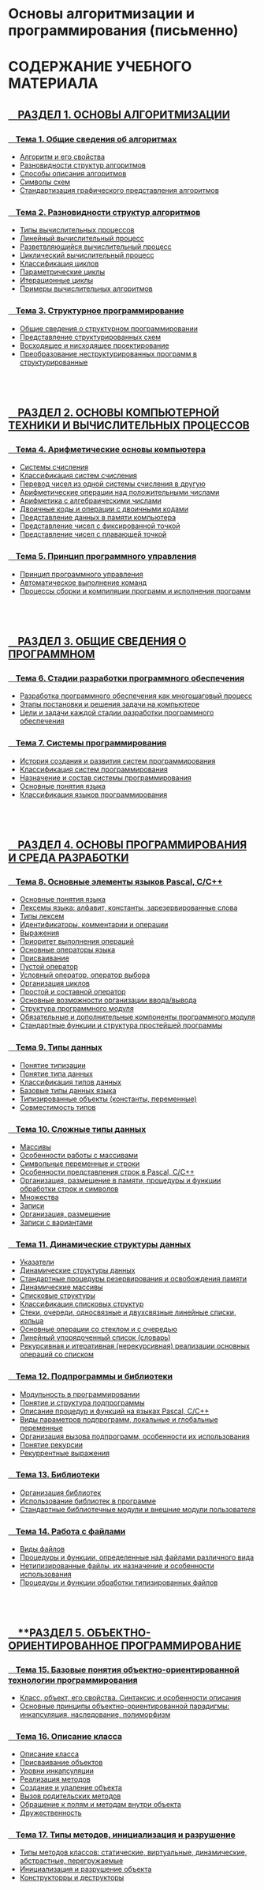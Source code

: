 # Основы алгоритмизации и программирования (письменно)

# СОДЕРЖАНИЕ УЧЕБНОГО МАТЕРИАЛА

## [ㅤ**РАЗДЕЛ 1. ОСНОВЫ АЛГОРИТМИЗАЦИИ**](#раздел-1-основы-алгоритмизации)

### [ㅤТема 1. Общие сведения об алгоритмах](#тема-1-общие-сведения-об-алгоритмах)

-   [Алгоритм и его свойства](#алгоритм-и-его-свойства)
-   [Разновидности структур алгоритмов](#разновидности-структур-алгоритмов)
-   [Способы описания алгоритмов](#способы-описания-алгоритмов-словесное-описание-графическое-представление-запись-на-алгоритмическом-языке)
-   [Символы схем](#символы-схем)
-   [Стандартизация графического представления алгоритмов](#стандартизация-графического-представления-алгоритмов)

### [ㅤТема 2. Разновидности структур алгоритмов](#тема-2-разновидности-структур-алгоритмов)

-   [Типы вычислительных процессов](#типы-вычислительных-процессов)
-   [Линейный вычислительный процесс](#линейный-вычислительный-процесс)
-   [Разветвляющийся вычислительный процесс](#разветвляющийся-вычислительный-процесс)
-   [Циклический вычислительный процесс](#циклический-вычислительный-процесс)
-   [Классификация циклов](#классификация-циклов)
-   [Параметрические циклы](#параметрические-циклы-с-предусловием-с-постусловием-со-счётчиком)
-   [Итерационные циклы](#итерационные-циклы)
-   [Примеры вычислительных алгоритмов](#примеры-вычислительных-алгоритмов)

### [ㅤТема 3. Структурное программирование](#тема-3-структурное-программирование)

-   [Общие сведения о структурном программировании](#общие-сведения-о-структурном-программировании)
-   [Представление структурированных схем](#представление-структурированных-схем)
-   [Восходящее и нисходящее проектирование](#восходящее-и-нисходящее-проектирование)
-   [Преобразование неструктурированных программ в структурированные](#преобразование-неструктурированных-программ-в-структурированные)

<br/>
<br/>

## [ㅤ**РАЗДЕЛ 2. ОСНОВЫ КОМПЬЮТЕРНОЙ ТЕХНИКИ И ВЫЧИСЛИТЕЛЬНЫХ ПРОЦЕССОВ**](#раздел-2-основы-компьютерной-техники-и-вычислительных-процессов)

### [ㅤТема 4. Арифметические основы компьютера](#тема-4-арифметические-основы-компьютера)

-   [Системы счисления](#системы-счисления)
-   [Классификация систем счисления](#классификация-систем-счисления)
-   [Перевод чисел из одной системы счисления в другую](#перевод-чисел-из-одной-системы-счисления-в-другую)
-   [Арифметические операции над положительными числами](#арифметические-операции-над-положительными-числами)
-   [Арифметика с алгебраическими числами](#арифметика-с-алгебраическими-числами)
-   [Двоичные коды и операции с двоичными кодами](#двоичные-коды-и-операции-с-двоичными-кодами)
-   [Представление данных в памяти компьютера](#представление-данных-в-памяти-компьютера)
-   [Представление чисел с фиксированной точкой](#представление-чисел-с-фиксированной-точкой)
-   [Представление чисел с плавающей точкой](#представление-чисел-с-плавающей-точкой)

### [ㅤТема 5. Принцип программного управления](#тема-5-принцип-программного-управления)

-   [Принцип программного управления](#принцип-программного-управления)
-   [Автоматическое выполнение команд](#автоматическое-выполнение-команд)
-   [Процессы сборки и компиляции программ и исполнения программ](#процессы-сборки-и-компиляции-программ-и-исполнения-программ)

<br/>
<br/>

## [ㅤ**РАЗДЕЛ 3. ОБЩИЕ СВЕДЕНИЯ О ПРОГРАММНОМ**](#раздел-3-общие-сведения-о-программном)

### [ㅤТема 6. Стадии разработки программного обеспечения](#тема-6-стадии-разработки-программного-обеспечения)

-   [Разработка программного обеспечения как многошаговый процесс](#разработка-программного-обеспечения-как-многошаговый-процесс)
-   [Этапы постановки и решения задачи на компьютере](#этапы-постановки-и-решения-задачи-на-компьютере)
-   [Цели и задачи каждой стадии разработки программного обеспечения](#цели-и-задачи-каждой-стадии-разработки-программного-обеспечения)

### [ㅤТема 7. Системы программирования](#тема-7-системы-программирования)

-   [История создания и развития систем программирования](#история-создания-и-развития-систем-программирования)
-   [Классификация систем программирования](#классификация-систем-программирования)
-   [Назначение и состав системы программирования](#назначение-и-состав-системы-программирования)
-   [Основные понятия языка](#основные-понятия-языка)
-   [Классификация языков программирования](#классификация-языков-программирования)

<br/>
<br/>

## [ㅤ**РАЗДЕЛ 4. ОСНОВЫ ПРОГРАММИРОВАНИЯ И СРЕДА РАЗРАБОТКИ**](#раздел-4-основы-программирования-и-среда-разработки)

### [ㅤТема 8. Основные элементы языков Pascal, C/C++](#тема-8-основные-элементы-языков-pascal-cc)

-   [Основные понятия языка](#основные-понятия-языка)
-   [Лексемы языка: алфавит, константы, зарезервированные слова](#лексемы-языка-алфавит-константы-зарезервированные-слова)
-   [Типы лексем](#типы-лексем)
-   [Идентификаторы, комментарии и операции](#идентификаторы-комментарии-и-операции)
-   [Выражения](#выражения)
-   [Приоритет выполнения операций](#приоритет-выполнения-операций)
-   [Основные операторы языка](#основные-операторы-языка)
-   [Присваивание](#присваивание)
-   [Пустой оператор](#пустой-оператор)
-   [Условный оператор, оператор выбора](#условный-оператор-оператор-выбора)
-   [Организация циклов](#организация-циклов)
-   [Простой и составной оператор](#простой-и-составной-оператор)
-   [Основные возможности организации ввода/вывода](#основные-возможности-организации-ввода-вывода)
-   [Структура программного модуля](#структура-программного-модуля)
-   [Обязательные и дополнительные компоненты программного модуля](#обязательные-и-дополнительные-компоненты-программного-модуля)
-   [Стандартные функции и структура простейшей программы](#стандартные-функции-и-структура-простейшей-программы)

### [ㅤТема 9. Типы данных](#тема-9-типы-данных)

-   [Понятие типизации](#понятие-типизации)
-   [Понятие типа данных](#понятие-типа-данных)
-   [Классификация типов данных](#классификация-типов-данных)
-   [Базовые типы данных языка](#базовые-типы-данных-языка)
-   [Типизированные объекты (константы, переменные)](#типизированные-объекты-константы-переменные)
-   [Совместимость типов](#совместимость-типов)

### [ㅤТема 10. Сложные типы данных](#тема-10-сложные-типы-данных)

-   [Массивы](#массивы-определение-описание-размещение-в-памяти-использование)
-   [Особенности работы с массивами](#особенности-работы-с-массивами)
-   [Символьные переменные и строки](#символьные-переменные-и-строки)
-   [Особенности представления строк в Pascal, C/C++](#особенности-представления-строк-в-pascal-cc)
-   [Организация, размещение в памяти, процедуры и функции обработки строк и символов](#организация-размещение-в-памяти-процедуры-и-функции-обработки-строк-и-символов)
-   [Множества](#множества-определение-размещение-в-памяти-операции-процедуры-и-функции-над-множествами)
-   [Записи](#записи)
-   [Организация, размещение](#организация-размещение)
-   [Записи с вариантами](#записи-с-вариантами)

### [ㅤТема 11. Динамические структуры данных](#тема-11-динамические-структуры-данных)

-   [Указатели](#указатели)
-   [Динамические структуры данных](#динамические-структуры-данных-назначение-виды-организация)
-   [Стандартные процедуры резервирования и освобождения памяти](#стандартные-процедуры-резервирования-и-освобождения-памяти)
-   [Динамические массивы](#динамические-массивы)
-   [Списковые структуры](#списковые-структуры)
-   [Классификация списковых структур](#классификация-списковых-структур)
-   [Стеки, очереди, односвязные и двухсвязные линейные списки, кольца](#стеки-очереди-односвязные-и-двухсвязные-линейные-списки-кольца)
-   [Основные операции со стеклом и с очередью](#основные-операции-со-стеком-и-с-очередью)
-   [Линейный упорядоченный список (словарь)](#линейный-упорядоченный-список-словарь)
-   [Рекурсивная и итеративная (нерекурсивная) реализации основных операций со списком](#рекурсивная-и-итеративная-нерекурсивная-реализации-основных-операций-со-списком)

### [ㅤТема 12. Подпрограммы и библиотеки](#тема-12-подпрограммы-и-библиотеки)

-   [Модульность в программировании](#модульность-в-программировании)
-   [Понятие и структура подпрограммы](#понятие-и-структура-подпрограммы)
-   [Описание процедур и функций на языках Pascal, C/C++](#описание-процедур-и-функций-на-языках-pascal-cc)
-   [Виды параметров подпрограмм, локальные и глобальные переменные](#виды-параметров-подпрограмм-локальные-и-глобальные-переменные)
-   [Организация вызова подпрограмм, особенности их использования](#организация-вызова-подпрограмм-особенности-их-использования)
-   [Понятие рекурсии](#понятие-рекурсии)
-   [Рекуррентные выражения](#рекуррентные-выражения)

### [ㅤТема 13. Библиотеки](#тема-13-библиотеки)

-   [Организация библиотек](#организация-библиотек)
-   [Использование библиотек в программе](#использование-библиотек-в-программе)
-   [Стандартные библиотечные модули и внешние модули пользователя](#стандартные-библиотечные-модули-и-внешние-модули-пользователя)

### [ㅤТема 14. Работа с файлами](#тема-14-работа-с-файлами)

-   [Виды файлов](#виды-файлов)
-   [Процедуры и функции, определенные над файлами различного вида](#процедуры-и-функции-определенные-над-файлами-различного-вид)
-   [Нетипизированные файлы, их назначение и особенности использования](#нетипизированные-файлы-их-назначение-и-особенности-использования)
-   [Процедуры и функции обработки типизированных файлов](#процедуры-и-функции-обработки-типизированных-файлов)

<br/>
<br/>

## [ㅤ\*\*РАЗДЕЛ 5. ОБЪЕКТНО-ОРИЕНТИРОВАННОЕ ПРОГРАММИРОВАНИЕ](#раздел-5-объектно-ориентированное-программирование)

### [ㅤТема 15. Базовые понятия объектно-ориентированной технологии программирования](#тема-15-базовые-понятий-объектно-ориентированной-технологии-программирования)

-   [Класс, объект, его свойства. Синтаксис и особенности описания](#класс-объект-его-свойства-синтаксис-и-особенности-описания)
-   [Основные принципы объектно-ориентированной парадигмы: инкапсуляция, наследование, полиморфизм](#основные-принципы-объектно-ориентированной-парадигмы-инкапсуляция-наследование-полиморфизм)

### [ㅤТема 16. Описание класса](#тема-16-описание-класса)

-   [Описание класса](#описание-класса)
-   [Присваивание объектов](#присваивание-объектов)
-   [Уровни инкапсуляции](#уровни-инкапсуляции)
-   [Реализация методов](#реализация-методов)
-   [Создание и удаление объекта](#создание-и-удаление-объекта)
-   [Вызов родительских методов](#вызов-родительских-методов)
-   [Обращение к полям и методам внутри объекта](#обращение-к-полям-и-методам-внутри-объекта)
-   [Дружественность](#дружественность)

### [ㅤТема 17. Типы методов, инициализация и разрушение](#тема-17-типы-методов-инициализация-и-разрушение)

-   [Типы методов классов: статические, виртуальные, динамические, абстрастные, перегружаемые](#типы-методов-классов-статические-виртуальные-динамические-абстрастные-перегружаемые)
-   [Инициализация и разрушение объекта](#инициализация-и-разрушение-объекта)
-   [Конструкторры и деструкторы](#конструкторры-и-деструкторы)

<br/>
<br/>
<br/>
<br/>
<br/>
<br/>
<br/>
<br/>
<br/>
<br/>

## **РАЗДЕЛ 1. ОСНОВЫ АЛГОРИТМИЗАЦИИ**

## Тема 1. Общие сведения об алгоритмах

-   ### Алгоритм и его свойства.

```txt
Алгоритм – это последовательность шагов, которая приводит к решению задачи. Свойства алгоритма:

Дискретность     –> алгоритм состоит из отдельных шагов, выполняемых последовательно (выполняется пошагово).
Определенность(Детерминированность)   –> каждый шаг алгоритма точно определён(однозначен) и не допускает двусмысленности.
Конечность       –> алгоритм завершает работу после конечного числа шагов.
Результативность –> выполнение алгоритма обязательно приводит к получению результата.
Массовость       –> алгоритм может быть применён к множеству различных входных данных одного типа.
```

<br/>
<br/>

-   ### Разновидности структур алгоритмов.

```txt
Линейный         –>  шаги выполняются последовательно.

Разветвленный    –>  есть условные операторы (если...то).

Циклический      –>  содержит повторяющиеся действия (пока, для).
```

<br/>
<br/>

-   ### Способы описания алгоритмов: словесное описание, графическое представление, запись на алгоритмическом языке.

```txt
Словесное описание – текстовый формат, например: "Возьми два числа, сложи их, выведи результат".

Графическое представление (блок-схемы) – с использованием стандартных символов.

Запись на алгоритмическом языке – формализованный псевдокод или языки программирования (Python, C и др.).
```

<br/>
<br/>

-   ### Символы схем.

![Символы схем](images/Circuit-symbols.png)
<br/>
<br/>

-   ### Стандартизация графического предсоставления алгоритмов.

[https://studme.org/407636/informatika/kakim_dolzhen_standart_algoritmy](https://studme.org/407636/informatika/kakim_dolzhen_standart_algoritmy)

<br/>
<br/>

## Тема 2. Разновидности структур алгоритмов

-   ### Типы вычислительных процессов.

    > Чуть ниже определения

    -   [Линейный](#линейный-вычислительный-процесс)
    -   [Разветвляющийся](#разветвляющийся-вычислительный-процесс)
    -   [Циклический](#циклический-вычислительный-процесс)

<br/>

-   ### Линейный вычислительный процесс.

```txt
Это процесс, где все действия выполняются поочередно, без ветвлений и циклов.
Каждый шаг зависит только от предыдущего, и процесс завершится после выполнения всех шагов.
```

<br/>

-   ### Разветвляющийся вычислительный процесс.

```txt
В этом процессе в зависимости от условий выполняются различные действия.
Основной элемент — ветвление, которое представлено условными операторами (например, если...то...иначе).
Пример: выбор из нескольких вариантов на основе условий.
```

<br/>

-   ### Циклический вычислительный процесс.

```txt
Вычислительный процесс, в котором шаги повторяются несколько раз, пока не выполнено некотороеусловие.
Это основной элемент цикла.
Циклические процессы могут быть с предусловием (проверка перед выполнением) или с постусловием (проверка после выполнения).
```

<br/>
<br/>

-   ### Классификация циклов.
-   ### Параметрические циклы: с предусловием, с постусловием, со счётчиком.
<br/>

\_\_\_\_\_\_\_\_\_\_\_\_\_**ЦИКЛЫ С ПРЕДУСЛОВИЕМ**\_\_\_\_\_\_\_\_\_\_\_\_\_

```js
Проверка условия до выполнения цикла.
Если условие не выполнено с самого начала, цикл не выполняется ни разу.

Пример: цикл пока.
while (условие):
    // действия
```

<br/>

\_\_\_\_\_\_\_\_\_\_\_\_\_**ЦИКЛЫ С ПОСТУСЛОВИЕМ**\_\_\_\_\_\_\_\_\_\_\_\_\_

```js
Условие проверяется после выполнения тела цикла.
Цикл гарантированно выполняется хотя бы один раз.

Пример: цикл делать...пока.
do:
    // действия
while (условие);

```

<br/>

\_\_\_\_\_\_\_\_\_\_\_\_\_**ЦИКЛЫ СО СЧЁТЧИКОМ**\_\_\_\_\_\_\_\_\_\_\_\_\_

```js
Циклы, где количество повторений известно заранее.

Пример: цикл для, где задается диапазон значений счётчика.
for i in range(10):
    // действия

```

<br/>
<br/>

-   ### Итерационные циклы.

```txt
    Циклы, в которых повторение действий происходит на каждой итерации до достижения условия выхода.
    Такие циклы широко применяются в алгоритмах, когда количество повторений неизвестно заранее.
    Пример: алгоритм поиска в списке.
```

<br/>
<br/>

-   ### Примеры вычислительных алгоритмов.

```txt
Алгоритм вычисления факториала
Пример циклического процесса с предустановленным количеством повторений, например, для числа 5:
5! = 5 × 4 × 3 × 2 × 1.
Используется цикл с подсчётом от 1 до заданного числа.

Алгоритм поиска минимального элемента в массиве
Разветвляющийся процесс, где для каждого элемента массива сравнивается с текущим минимальным значением.

Алгоритм сортировки пузырьком
Итерационный процесс, где элементы массива несколько раз сравниваются и меняются местами,
пока не будет выполнено условие.

```

<br/>
<br/>
<br/>

## Тема 3. Структурное программирование

-   ### Общие сведения о структурном программировании.

```txt
    Структурное программирование – это методология разработки программ,
    которая основывается на использовании трех базовых структур управления:
        - последовательность.
        - ветвление.
        - цикл.

    Эта методология предполагает:
        - Отказ от использования операторов перехода (например, goto), чтобы повысить читаемость и поддержку программ.
        - Строгое деление программы на функции и модули, что облегчает ее тестирование и отладку.
        - Является основой для многих современных языков программирования, таких как C, Pascal, Python и другие.
```

<br/>
<br/>

-   ### Представление структурированных схем.

![Символы схем](images/Circuit-symbols.png)

<br/>
<br/>

-   ### Восходящее и нисходящее проектирование.

\_\_\_\_\_\_\_\_\_\_\_\_\_**ВОСХОДЯЩЕЕ ПРОЕКТИРОВАНИЕ (bottom-up design)**\_\_\_\_\_\_\_\_\_\_\_\_\_

```txt
В этом подходе разрабатываются отдельные модули или компоненты программы, которые затем объединяются
в более высокоуровневую структуру.
Начинаем с самых низких уровней (конкретных функций или частей программы)и постепенно
поднимаемся к верхним уровням (основной логике).
Этот метод удобен при разработке сложных систем, где детали должны быть сначала реализованы и протестированы.
```

\_\_\_\_\_\_\_\_\_\_\_\_\_**НИСХОДЯЩЕЕ ПРОЕКТИРОВАНИЕ (top-down design)**\_\_\_\_\_\_\_\_\_\_\_\_\_

```txt
В этом подходе мы начинаем с общего видения программы и постепенно спускаемся
к более детализированным модулям и функциям.
Сначала определяется общая структура программы, а затем ее части разбиваются
на более мелкие задачи и модули.
Это удобный подход для проектирования программ с заранее известными требованиями и структурой.
```

<br/>
<br/>

-   ### Преобразование неструктурированных программ в структурированные.

```txt

Неструктурированные программы часто содержат много неупорядоченных переходов
(например, использования оператора goto), что делает их сложными для понимания и модификации.

Чтобы преобразовать такие программы в структурированные, применяются следующие шаги:
    - Удаление операторов goto и замена их на стандартные конструкции управления (циклы, условные операторы).
    - Реорганизация кода в функции и процедуры с четким разделением задач, что помогает улучшить читаемость и поддержку.
    - Использование структурированных схем для представления алгоритмов и улучшения понимания логики программы.
    - Применение нисходящего или восходящего проектирования для улучшения архитектуры программы и ее модульности.

Процесс преобразования неструктурированных программ в структурированные включает в себя анализ
и реорганизацию кода, избавление от излишних переходов и явное разделение задач.

```

<br/>
<br/>
<br/>
<br/>
<br/>
<br/>
<br/>
<br/>
<br/>
<br/>

## **РАЗДЕЛ 2. ОСНОВЫ КОМПЬЮТЕРНОЙ ТЕХНИКИ И ВЫЧИСЛИТЕЛЬНЫХ ПРОЦЕССОВ**

## Тема 4. Арифметические основы компьютера

-   ### Системы счисления.

```txt
Система счисления — это способ представления чисел с использованием определенного набора символов (цифр).
Каждая система счисления имеет свою базу, которая определяет количество символов, используемых для представления чисел.

Примеры систем счисления:
    - ДЕСЯТИЧНАЯ (основная) —> использует цифры от 0 до 9.
    - ДВОИЧНАЯ              —> использует только два символа: 0 и 1.
    - ВОСЬМЕРИЧНАЯ          —> использует цифры от 0 до 7.
    - ШЕСТНАДЦАТЕРИЧНАЯ     —> использует цифры от 0 до 9 и буквы A-F для чисел 10-15.

```

<br/>
<br/>

-   ### Классификация систем счисления.

```txt
ПО БАЗЕ (ОСНОВАНИЮ):
    - Десятичная (10):        Базируется на десяти символах (0-9).
    - Двоичная (2):           Базируется на двух символах (0, 1).
    - Восьмеричная (8):       Базируется на восьми символах (0-7).
    - Шестнадцатеричная (16): Базируется на шестнадцати символах (0-9, A-F).

ПО НАПРАВЛЕНИЮ ЗАПИСИ:
    - Прямые   —> числа записываются в обычной последовательности (например, десятичная система).
    - Обратные —> для представления чисел используется инвертированное расположение.
```

<br/>
<br/>

-   ### Перевод чисел из одной системы счисления в другую.

```js
Для перевода чисел между различными системами счисления можно использовать два основных подхода:
```

ПОДХОД 1:

```js
Из десятичной в любую другую:
Для этого число делится на основание новой системы (например, 2 для двоичной системы), и остатки от деления записываются
в обратном порядке.

Пример:
Перевод числа 13 в двоичную систему:
13 / 2 = 6, остаток 1
6 / 2 = 3, остаток 0
3 / 2 = 1, остаток 1
1 / 2 = 0, остаток 1
Ответ: 13 в десятичной = 1101 в двоичной.
```

ПОДХОД 2:

```js
Из любой системы в десятичную:
Для этого каждую цифру числа умножают на соответствующую степень основания системы счисления.

Пример:
Перевод числа 1011 из двоичной в десятичную:
(1 * 2^3) + (0 * 2^2) + (1 * 2^1) + (1 * 2^0) = 8 + 0 + 2 + 1 = 11.

```

<br/>
<br/>

-   ### Арифметические операции над положительными числами.

```txt
Арифметические операции с положительными числами в системах счисления могут включать:

1. Сложение:
В каждой системе счисления при сложении двух чисел важно учитывать базу системы.
Например, в двоичной системе, при сложении 1 + 1 получается 10.


2. Вычитание:
Подобно сложению, в системах счисления учитываются заимствования при вычитании.


3. Умножение и деление:
Умножение и деление выполняются как в обычной десятичной системе, но с учетом специфики другой системы счисления.
```

<br/>
<br/>

-   ### Арифметика с алгебраическими числами.

```txt
Арифметика с алгебраическими числами включает работу с числами, которые могут быть как положительными, так и отрицательными.
Для представления отрицательных чисел используют методы:

1. Прямое представление:
Отрицательное число записывается с минусом перед числом.

2. Дополнение до двух:
Это метод представления отрицательных чисел в двоичной системе счисления.
Чтобы получить двоичное представление отрицательного числа, инвертируют все биты и прибавляют 1.
```

<br/>
<br/>

-   ### Двоичные коды и операции с двоичными кодами.

```txt
Двоичный код — это код, который использует два символа (0 и 1) для представления чисел. Двоичные операции включают:

1. Сложение: Аналогично сложению в десятичной системе, но с учетом двоичной логики (например, 1 + 1 = 10).

2. Вычитание: Производится аналогично, с учетом заимствований.

3. Умножение и деление: Проводятся побитно с использованием алгоритмов, специфичных для двоичной системы.

Пример операции:

Сложение в двоичной системе:
1011 (11)

1101 (13)
= 11000 (24).
```

<br/>
<br/>

-   ### Представление данных в памяти компьютера.

```txt
Данные в памяти компьютера обычно представляются в двоичной форме, где каждый бит может быть 0 или 1.
Операции с данными выполняются в соответствии с их представлением в двоичной системе.
Например, текстовые данные могут быть представлены с использованием кодировок, таких как ASCII или Unicode,
которые используют двоичные коды для представления символов.
```

<br/>
<br/>

-   ### Представление чисел с фиксированной точкой.

```txt
Числа с фиксированной точкой — это числа, в которых десятичная точка находится на фиксированной позиции.
Такие числа могут быть представлены как целая и дробная часть, где дробная часть всегда имеет фиксированное количество разрядов.

Пример:
Для представления числа 23.75 в формате с фиксированной точкой, если разделить его на 4 разряда для дробной части,
оно будет выглядеть как 23.1100 (в двоичной системе).


```

<br/>
<br/>

-   ### Представление чисел с плавающей точкой.

```txt
Числа с плавающей точкой представляют собой числа, у которых десятичная точка может перемещаться, позволяя представлять
очень большие и очень маленькие числа. В компьютерах они обычно представлены по формату IEEE 754, который включает:
    - Знак (1 бит),
    - Порядок (некоторое количество бит для экспоненты),
    - Мантиса (основное число, представляемое с точностью).

Пример представления:
Число 12.75 в формате с плавающей точкой будет представлено в виде мантисы и экспоненты (в зависимости от точности и формата).
```

<br/>
<br/>
<br/>

## Тема 5. Принцип программного управления

-   ### Принцип программного управления.

```txt
Программное управление — это метод управления процессами выполнения программ, при котором решение о выполнении той или иной
команды принимается не аппаратной частью (например, процессором), а непосредственно самой программой.
Это достигается с помощью использования инструкций и управляющих структур (условий, циклов, функций), которые определяют порядок выполнения.

Программное управление реализуется через:
    - Условные операторы (например, if, switch), которые выбирают путь выполнения программы в зависимости от значений переменных.
    - Циклы (например, while, for), которые позволяют повторять одни и те же действия несколько раз.
    - Функции и процедуры, которые позволяют разбить программу на модули и вызывать их в нужном порядке.

Этот принцип лежит в основе всех высокоуровневых языков программирования.
```

<br/>
<br/>

-   ### Автоматическое выполнение команд.

```txt
Автоматическое выполнение команд означает, что команды программы выполняются автоматически, без необходимости вмешательства
пользователя.

Это возможно благодаря:
    - Интерпретаторам — программам, которые выполняют инструкции программы поочередно, преобразуя их в машинный код на лету.
    - Компиляторам — программам, которые преобразуют весь исходный код в машинный код за один этап, а затем его выполнение происходит без дополнительных преобразований.
    - Автоматическим скриптам — программам, которые выполняются по расписанию или при наступлении определенных событий (например, скрипты для автоматизации системных задач).

Примером может быть выполнение команд для установки или конфигурации программного обеспечения через командные файлы или автоматические скрипты.
```

<br/>
<br/>

-   ### Процессы сборки и компиляции программ и исполнения программ.

```txt
1. Сборка программы(или build) — это процесс подготовки программы к исполнению.

Он включает несколько этапов:
    - Компиляция: Преобразование исходного кода (например, на C или Java) в машинный код или байт-код.
    Компилятор анализирует код, проверяет его на ошибки и генерирует исполнимые файлы.
    - Линковка: На этом этапе компоновщик объединяет все объектные файлы и библиотеки, используемые в программе,
    в единую исполнимую программу.

Пример: В C программа компилируется в объектный файл с помощью компилятора, а затем все объектные файлы линкуются для создания
исполнимого файла.



2. Компиляция программы — это процесс преобразования исходного кода в машинный код, который может быть выполнен процессором.
В процессе компиляции:
    - Лексический анализ: Разбор исходного текста на элементы (лексемы).
    - Синтаксический анализ: Проверка структуры программы.
    - Генерация кода: Преобразование в низкоуровневые инструкции.



3. Исполнение программы — это процесс, при котором компьютер выполняет машинные инструкции, полученные в результате компиляции
или интерпретации исходного кода.
Это может происходить в двух режимах:
    - Интерпретированный режим: Когда исходный код выполняется командой за командой интерпретатором.
    - Исполнимая программа: Когда компилированный машинный код напрямую выполняется процессором.


```

<br/>
<br/>
<br/>
<br/>
<br/>
<br/>
<br/>
<br/>
<br/>
<br/>

## **РАЗДЕЛ 3. ОБЩИЕ СВЕДЕНИЯ О ПРОГРАММНОМ**

## Тема 6. Стадии разработки программного обеспечения

-   ### Разработка программного обеспечения как многошаговый процесс.

```txt
Разработка программного обеспечения — это сложный многошаговый процесс, который включает в себя несколько этапов,
каждый из которых направлен на создание качественного и эффективного продукта.

Этот процесс можно разбить на следующие основные стадии:
    - АНАЛИЗ ТРЕБОВАНИЙ             —> сбор информации о потребностях заказчика и конечных пользователей.
    - ПРОЕКТИРОВАНИЕ СИСТЕМЫ        —> создание архитектуры и структуры программы.
    - РЕАЛИЗАЦИЯ (программирование) —> непосредственно написание кода.
    - ТЕСТИРОВАНИЕ                  —> проверка программного обеспечения на наличие ошибок и несоответствий требованиям.
    - ВНЕДРЕНИЕ                     —> установка и настройка ПО в рабочей среде.
    - СОПРОВОЖДЕНИЕ                 —> поддержка программы в процессе эксплуатации и устранение возникающих проблем.

Каждый этап направлен на решение специфических задач и требует применения различных методов и инструментов.


```

<br/>
<br/>

-   ### Этапы постановки и решения задачи на компьютере.

```txt

1. Постановка задачи
На этом этапе определяются цели и требования к решению задачи.
Важно четко понять, какую проблему необходимо решить, и какие критерии будут использоваться для оценки результата.
Это может включать в себя:
    - Сбор информации о проблеме.
    - Формулировка целей.
    - Описание требований и ограничений.


2. Моделирование задачи
Создание абстракции задачи с использованием математических моделей, алгоритмов или диаграмм.
На этом этапе формулируется решение, которое будет выполняться с помощью компьютера, а также создается план действий.


3. Решение задачи
Это основной этап, где разрабатывается и реализуется алгоритм для решения поставленной задачи. Включает:

    - Разработка программы (кодирование).
    - Тестирование и отладка.
    - Проверка корректности выполнения решения.


4. Оценка результата
После решения задачи важно оценить, насколько оно соответствует целям, поставленным на начальном этапе.
Проверяется эффективность работы программы, производительность, а также ее корректность.

```

<br/>
<br/>

-   ### Цели и задачи каждой стадии разработки программного обеспечения.

```txt
ЭТАП 1: АНАЛИЗ ТРЕБОВАНИЙ
Цели: Определить, что именно должно делать ПО, какие функциональные и нефункциональные требования предъявляются к системе.

Задачи:
    - Собрать информацию о требованиях заказчика и пользователей.
    - Создать спецификацию требований.
    - Оценить ограничения, такие как сроки, бюджет и технологии.
```

```txt
ЭТАП 2: ПРОЕКТИРОВАНИЕ СИСТЕМЫ
Цели: Разработать архитектуру системы и спроектировать компоненты ПО.

Задачи:
    - Определить структуру системы и взаимодействие ее компонентов.
    - Спроектировать интерфейсы и базу данных.
    - Разработать детальные схемы и алгоритмы.
```

```txt
ЭТАП 3: РЕАЛИЗАЦИЯ (ПРОГРАММИРОВАНИЕ)
Цели: Написать исходный код программы на основе проектной документации.

Задачи:
    - Программирование функциональности по проекту.
    - Разработка модулей и интерфейсов.
    - Интеграция различных частей системы.
```

```txt
ЭТАП 4: ТЕСТИРОВАНИЕ
Цели: Проверить работоспособность и качество программы, убедиться, что она соответствует требованиям.

Задачи:
    - Провести тестирование отдельных модулей (модульное тестирование).
    - Выполнить интеграционное тестирование.
    - Выполнить системное тестирование для проверки соответствия ПО всем требованиям.
```

```txt
ЭТАП 5: ВНЕДРЕНИЕ
Цели: Установить ПО в рабочую среду и убедиться в его функционировании.

Задачи:
    - Разработать и выполнить процесс установки.
    - Настроить системы, пользователи и серверы.
    - Обучить пользователей работе с ПО.

```

```txt
ЭТАП 6: СОПРОВОЖДЕНИЕ
Цели: Поддерживать работоспособность ПО, устранять проблемы, обновлять и модернизировать программу.

Задачи:
    - Осуществлять техническую поддержку и устранение ошибок.
    - Вносить изменения в ПО по мере возникновения новых требований.
    - Обновлять и улучшать функциональность.

```

<br/>
<br/>

<br/>
<br/>
<br/>

## Тема 7. Системы программирования

-   ### История создания и развития систем программирования.

```txt
Системы программирования начали развиваться с момента появления первых электронных вычислительных машин.
Поначалу для программирования использовались машинные коды, что было крайне неудобно.
Однако с течением времени появились более высокоуровневые средства разработки.


1950-60-е годы
    - первая волна программирования на машинных кодах, затем на ассемблере.
    Появляются первые языки программирования, такие как Fortran (1957) и Lisp (1958), которые значительно улучшили процесс разработки программ.



1970-е годы
    - появляется язык C, а также Pascal, что привело к появлению систем, ориентированных на удобство и безопасность.



1980-е и 1990-е годы
    - начало широкого распространения языков программирования высокого уровня, таких как C++, Java,
    а также разработка систем для создания графических интерфейсов и разработки для сетевых приложений.



Современность
    - продолжается развитие языков программирования, появляется большое количество доменно-ориентированных языков,
    таких как Python, Ruby, и новые технологии программирования, такие как искусственный интеллект и машинное обучение.


```

<br/>
<br/>

-   ### Классификация систем программирования.

```txt
Системы программирования можно классифицировать по различным признакам:

По типу:
    - Операционные системы — для управления аппаратными средствами.
    - Языки программирования — для разработки программного обеспечения (например, C, Python).
    - Инструментальные средства разработки — различные IDE, отладчики, компиляторы.



По уровню абстракции:
    - Машинные системы — напрямую работают с машинным кодом.
    - Средства низкого уровня — ассемблеры, которые предоставляют более высокую абстракцию, но все еще близки к железу.
    - Средства высокого уровня — компиляторы, интерпретаторы для языков высокого уровня (например, Python).



По области применения:
    - Общие системы программирования — универсальные языки и инструменты, такие как C, Java, Python.
    - Специальные системы программирования — для работы в узких областях, например, языки для научных вычислений (Fortran), графики (OpenGL), разработки веб-приложений (JavaScript).


```

<br/>
<br/>

-   ### Назначение и состав системы программирования.

```txt
Система программирования — это комплекс программных средств, предназначенных для разработки программного обеспечения. Она включает в себя:

    - Язык программирования — набор правил и синтаксиса для написания программ (например, Python, Java).
    - Компилятор или интерпретатор — инструмент, который преобразует исходный код программы в машинный код или байт-код для выполнения.
    - Отладчик — средство для поиска и исправления ошибок в коде.
    - Среда разработки (IDE) — интегрированная среда, которая включает редактор, отладчик, компилятор и другие инструменты для эффективного написания и тестирования кода.
    - Библиотеки и фреймворки — наборы готовых решений для облегчения разработки (например, стандартные библиотеки в C или фреймворк Django для Python).

Назначение системы программирования — обеспечить удобный и эффективный процесс разработки программного обеспечения.
```

<br/>
<br/>

-   ### Основные понятия языка.

```txt
    - Синтаксис — правила, определяющие структуру программы, то, как должны быть написаны инструкции (например, правила для составления выражений, операндов и операторов).
    - Семантика — смысл конструкций языка, что конкретно происходит, когда выполняется та или иная инструкция.
    - Лексема — минимальная единица языка программирования, которая имеет смысл, например, идентификаторы, операторы, числа.
    - Алгоритм — последовательность шагов для решения задачи, которая реализуется в программе.
    - Модуль — самостоятельная часть программы, которая решает одну задачу, и может быть повторно использована.
```

<br/>
<br/>

-   ### Классификация языков программирования.

```txt
Языки программирования можно классифицировать по различным критериям:

По уровню абстракции:
    - Машинные языки (низкий уровень) — программирование напрямую на машинных кодах.
    - Ассемблеры (низкий уровень) — работают с командами процессора, но с использованием символов вместо чисел.
    - Языки высокого уровня — абстрагируются от аппаратных деталей и предоставляют более высокоуровневые конструкции (например, C, Java, Python).




По парадигме программирования:
    - Императивные — описывают алгоритмы как последовательность команд, например, C, Java.
    - Декларативные — описывают, что должно быть сделано, а не как это сделать (например, SQL, HTML).
    - Объектно-ориентированные — организуют программу в виде объектов, которые взаимодействуют друг с другом (например, C++, Python).
    - Функциональные — основываются на математической концепции функций (например, Haskell, Lisp).




По области применения:
    - Общие языки — универсальные языки, которые можно использовать для разработки любых типов программ (например, Python, C).
    - Специализированные языки — предназначены для определенных областей, например, SQL для работы с базами данных, VHDL для проектирования электронных схем.
```

<br/>
<br/>

<br/>
<br/>
<br/>
<br/>
<br/>
<br/>
<br/>
<br/>
<br/>
<br/>

## **РАЗДЕЛ 4. ОСНОВЫ ПРОГРАММИРОВАНИЯ И СРЕДА РАЗРАБОТКИ**

## Тема 8. Основные элементы языков Pascal, C/C++

-   ### Основные понятия языка.

-   ### Лексемы языка: алфавит, константы, зарезервированные слова.

-   ### Типы лексем.

-   ### Идентификаторы, комментарии и операции.

-   ### Выражения.

-   ### Приоритет выполнения операций.

-   ### Основные операторы языка.

-   ### Присваивание.

-   ### Пустой оператор.

-   ### Условный оператор, оператор выбора.

-   ### Организация циклов.

-   ### Простой и составной оператор.

-   ### Основные возможности организации ввода/вывода.

-   ### Структура программного модуля.

-   ### Обязательные и дополнительные компоненты программного модуля.

-   ### Стандартные функции и структура простейшей программы.

<br/>
<br/>
<br/>

## Тема 9. Типы данных

-   ### Понятие типизации.

-   ### Понятие типа данных.

-   ### Классификация типов данных.

-   ### Базовые типы данных языка.

-   ### Типизированные объекты (константы, переменные).

-   ### Совместимость типов.

<br/>
<br/>
<br/>

## Тема 10. Сложные типы данных

-   ### Массивы: определение, описание, размещение в памяти, использование.

-   ### Особенности работы с массивами.

-   ### Символьные переменные и строки.

-   ### Особенности представления строк в Pascal, C/C++.

-   ### Организация, размещение в памяти, процедуры и функции обработки строк и символов.

-   ### Множества: определение, размещение в памяти, операции, процедуры и функции над множествами.

-   ### Записи.

-   ### Организация, размещение.

-   ### Записи с вариантами.

<br/>
<br/>
<br/>

## Тема 11. Динамические структуры данных

-   ### Указатели.

-   ### Динамические структуры данных: назначение, виды, организация.

-   ### Стандартные процедуры резервирования и освобождения памяти.

-   ### Динамические массивы.

-   ### Списковые структуры.

-   ### Классификация списковых структур.

-   ### Стеки, очереди, односвязные и двухсвязные линейные списки, кольца.

-   ### Основные операции со стеклом и с очередью.

-   ### Линейный упорядоченный список (словарь).

-   ### Рекурсивная и итеративная(нерекурсивная) реализации основных операций со списком.

<br/>
<br/>
<br/>

## Тема 12. Подпрограммы и библиотеки

-   ### Модульность в программировании.

-   ### Понятие и структура подпрограммы.

-   ### Описание процедур и функций на языках Pascal, C/C++.

-   ### Виды параметров подпрограмм, локальные и глобальные переменные.

-   ### Организация вызова подпрограмм, особенности их использования.

-   ### Понятие рекурсии.

-   ### Рекуррентные вырожения.

<br/>
<br/>
<br/>

## Тема 13. Библиотеки

-   ### Организация библиотек.

-   ### Использование библиотек в программе.

-   ### Стандартные библиотечные модули и внешние модули пользователя.

<br/>
<br/>
<br/>

## Тема 14. Работа с файлами

-   ### Виды файлов.

-   ### Процедуры и функции, определенные над файлами различного вида.

-   ### Нетипизированные файлы, их назначение и особенности использования.

-   ### Процедуры и функции обработки типизированных файлов.

<br/>
<br/>
<br/>
<br/>
<br/>
<br/>
<br/>
<br/>
<br/>
<br/>

## **РАЗДЕЛ 5. ОБЪЕКТНО-ОРИЕНТИРОВАННОЕ ПРОГРАММИРОВАНИЕ**

## Тема 15. Базовые понятия объектно-ориентированной технологии программирования

-   ### Класс, объект, его свойства. Синтаксис и особенности описания.

> Класс — это шаблон или чертеж для создания объектов, который описывает их свойства (поля) и поведение (методы).

> Объект — это экземпляр класса, который содержит данные, определенные в классе, и может использовать методы, которые принадлежат классу. Каждый объект имеет свои уникальные значения свойств.

> Свойства объекта (или атрибуты) — это переменные, хранящие данные, которые принадлежат объекту. Они определяются внутри класса, а затем инициализируются при создании объекта.

> Методы — это функции, которые принадлежат классу и выполняются на объектах этого класса. В нашем примере метод display_info выводит информацию об автомобиле.

<br/>
<br/>

-   ### Основные принципы объектно-ориентированной парадигмы: инкапсуляция, наследование, полиморфизм.

> Наследование — это механизм, позволяющий создавать новые классы на основе уже существующих, облегчая повторное использование кода

> Инкапсуляция — механизм, позволяющий взятьданные и методы, работающие с этими данными и скрыть детали реализации от пользователя(программистов).

> Полиморфизм — это способность объектов разных классов обрабатывать одинаковые сообщения (вызывать одинаковые методы), но с разной реализацией. Это позволяет создавать более гибкие и расширяемые программы.

<br/>
<br/>
<br/>

## Тема 16. Описание класса

-   ### Описание класса.

```txt
В C++ класс — это набор данных (переменных) и функций (методов), которые работают с этими данными.

Здесь мы описали класс Car, который имеет три свойства: make, model, year, и метод displayInfo(), который выводит информацию о машине.
```

```cpp
#include <iostream>
#include <string>

class Car {
public:
    // Свойства (поля)
    string make;
    string model;
    int year;

    // Метод (функция)
    void displayInfo() {
        cout << year << " " << make << " " << model << endl;
    }
};

```

<br/>
<br/>

-   ### Присваивание объектов.

```txt
При присваивании объектов в C++ создается копия объекта. Это может быть выполнено с помощью конструктора копирования или оператора присваивания.
```

```cpp

#include <iostream>
#include <string>  // Для работы с типом string

using namespace std;

class Car {
public:
    string make;
    string model;
    int year;

    // Конструктор с параметрами
    Car(string m, string mo, int y) : make(m), model(mo), year(y) {}

    // Метод для отображения информации о машине
    void displayInfo() {
        cout << year << " " << make << " " << model << endl;
    }
};

int main() {
    // Создание объекта car1
    Car car1("Toyota", "Corolla", 2020);

    // Присваивание объекта car1 в car2 (клон car1)
    Car car2 = car1;  // Это вызовет копирующий конструктор

    // Вывод информации о car2
    car2.displayInfo();  // Выведет: 2020 Toyota Corolla
    return 0;
}


```

<br/>
<br/>

-   ### Уровни инкапсуляции.

```txt
C++ поддерживает три уровня инкапсуляции: public, protected и private.
    - public: члены доступны из любой части программы.
    - private: члены доступны только внутри класса.
    - protected: члены доступны в классе и в классах-наследниках.
```

```cpp
#include <iostream>
#include <string>  // Для работы с типом string
class Car {
public:
    string make;  // доступно везде
private:
    int year;  // доступно только внутри класса

protected:
    string model;  // доступно в классе и наследниках
};
```

<br/>
<br/>

-   ### Реализация методов.

```txt
Методы могут быть реализованы внутри класса или вне его.
```

Внутри класса:

```cpp
#include <iostream>
#include <string>

class Car {
public:
    string make;
    string model;
    int year;

    void displayInfo() {
        cout << year << " " << make << " " << model << endl;
    }
};

```

Вне класса:

```cpp
#include <iostream>
#include <string>

class Car {
public:
    string make;
    string model;
    int year;

    void displayInfo();
};

void Car::displayInfo() {
    cout << year << " " << make << " " << model << endl;
}
```

<br/>
<br/>

-   ### Создание и удаление объекта.

```txt
Объекты могут быть созданы как на стеке, так и на куче.

- На стеке: Объект автоматически уничтожается, когда выходит из области видимости.
- На куче:  Нужно вручную удалить объект, используя delete.
```

НА СТЕКЕ:

```cpp
Car car1("Toyota", "Corolla", 2020);
car1.displayInfo();  // Объект уничтожится по завершении работы функции

```

<br/>

НА КУЧЕ:

```cpp
Car* car2 = new Car("Honda", "Civic", 2021);
car2 -> displayInfo();  // car2 остается в памяти
delete car2;  // Освобождаем память
```

<br/>
<br/>

-   ### Вызов родительских методов.

```txt
Чтобы вызвать метод родительского класса, используем оператор :: или ключевое слово super (если класс наследуется).
```

```cpp
#include <iostream>
#include <string>

class Vehicle {
public:
    void start() {
        cout << "Vehicle started" << endl;
    }
};

class Car : public Vehicle {
public:
    void start() {
        Vehicle::start();  // Вызов родительского метода
        cout << "Car started" << endl;
    }
};

int main() {
    Car myCar;
    myCar.start();  // Сначала выведет "Vehicle started", затем "Car started"
    return 0;
}
```

<br/>
<br/>

-   ### Обращение к полям и методам внутри объекта.

```txt
Внутри класса можно обращаться к полям и методам через ключевое слово this, которое указывает на текущий объект.
```

```cpp
#include <iostream>
#include <string>

class Car {
public:
    string make;
    string model;

    void displayInfo() {
        cout << "Make: " << this->make << ", Model: " << this->model << endl;
    }
};

```

<br/>
<br/>

-   ### Дружественность.

```txt
Дружественные функции и дружественные классы могут обращаться к приватным и защищённым членам класса, даже если они не являются частью этого класса.
```

```cpp
#include <iostream>
#include <string>
class Car {
private:
    string model;

public:
    Car(string m) : model(m) {}

    // Дружественная функция
    friend void displayModel(Car& car);
};

// Дружественная функция может обращаться к приватным членам
void displayModel(Car& car) {
    cout << "Model: " << car.model << endl;
}

int main() {
    Car myCar("Civic");
    displayModel(myCar);  // Выведет: Model: Civic
    return 0;
}

```

<br/>
<br/>

<br/>
<br/>
<br/>

## Тема 17. Типы методов, инициализация и разрушение

-   ### Типы методов классов: статические, виртуальные, динамические, абстрастные, перегружаемые.

```txt
Статический метод — принадлежит самому классу, а не его экземплярам. Он может быть вызван без создания объекта класса.
Статические методы могут работать только с статическими полями класса.
```

```txt
Виртуальные методы — позволяют переопределять методы родительского класса в дочерних классах. Это основа полиморфизма.
Виртуальные методы вызываются в зависимости от типа объекта, а не типа указателя.
```

```txt
Динамические методы — это те методы, которые могут быть переопределены в подклассах (похожи на виртуальные методы).
Они позволяют использовать динамический полиморфизм, в отличие от статических методов, которые компилируются на этапе компиляции.

Это фактически просто термин для виртуальных методов, так как динамический выбор метода происходит во время выполнения
программы, а не компиляции.
```

```txt
Абстрактные методы — это методы, которые не имеют реализации в базовом классе и должны быть переопределены
в производных классах.
Абстрактный метод определяется с помощью ключевого слова virtual и присваивания = 0.
```

```txt
Перегрузка методов — это возможность объявить несколько методов с одинаковым именем, но разными параметрами.
Это позволяет выполнять похожие операции с разными типами данных.
```

<br/>
<br/>

-   ### Инициализация и разрушение объекта.

```txt
Инициализация объекта происходит с использованием конструктора.
Конструктор — это специальный метод класса, который вызывается при создании объекта.
Конструктор инициализирует поля объекта.
```

```txt
Разрушение объекта
Деструктор — это специальный метод, который автоматически вызывается при удалении объект
Он используется для очистки ресурсов, которые были выделены объектом.
```

<br/>
<br/>

-   ### Конструкторры и деструкторы.

```txt
Конструкторы
Конструкторы бывают нескольких типов:

- По умолчанию: конструктор без параметров.
- С параметрами: конструктор, принимающий параметры для инициализации объекта.
- Копирующий: конструктор, который создает новый объект на основе существующего (копирование объекта).
```

```txt
Деструкторы
Деструктор вызывается автоматически, когда объект уничтожается.
Он используется для освобождения ресурсов, таких как память или файлы, которые были выделены объектом.
```


